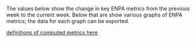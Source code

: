 The values below show the change in key ENPA metrics from the previous week to the current week. Below that are show various graphs of ENPA metrics; the data for each graph can be exported. 

[definitions of computed metrics here](https://docs.google.com/spreadsheets/d/1FalTR8Q9He-Axjx09yic-PGgy4analJVQiXi1HWHkuA/edit?usp=sharing)
